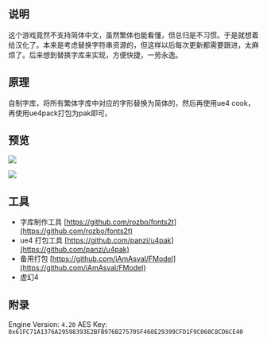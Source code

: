 


## 说明

这个游戏竟然不支持简体中文，虽然繁体也能看懂，但总归是不习惯。于是就想着给汉化了。本来是考虑替换字符串资源的，但这样以后每次更新都需要跟进，太麻烦了。后来想到替换字库来实现，方便快捷，一劳永逸。

## 原理

自制字库，将所有繁体字库中对应的字形替换为简体的，然后再使用ue4 cook，再使用ue4pack打包为pak即可。

## 预览

![](https://pic.zz173.com/auto/%E5%B1%8F%E5%B9%95%E6%88%AA%E5%9B%BE%202021-10-08%20164327.png)

![](https://pic.zz173.com/auto/20211008174919.png)

## 工具

* 字库制作工具 [https://github.com/rozbo/fonts2t](https://github.com/rozbo/fonts2t)
* ue4 打包工具 [https://github.com/panzi/u4pak](https://github.com/panzi/u4pak)
* 备用打包 [https://github.com/iAmAsval/FModel](https://github.com/iAmAsval/FModel)
* 虚幻4

## 附录
Engine Version: `4.20`
AES Key: `0x61FC71A1376A29598393E2BFB976B275705F460E29399CFD1F9C060C8CD6CE40`